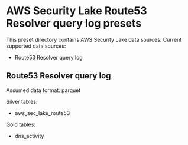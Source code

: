 
# AWS Security Lake Route53 Resolver query log presets

This preset directory contains AWS Security Lake data sources. Current supported data sources:
- Route53 Resolver query log

## Route53 Resolver query log

Assumed data format: parquet

Silver tables:
- aws_sec_lake_route53

Gold tables:
- dns_activity
